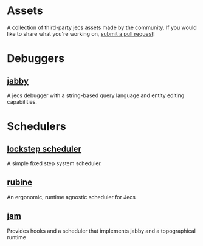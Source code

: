 # Assets
A collection of third-party jecs assets made by the community. If you would like to share what you're working on, [submit a pull request](https://github.com/Ukendio/jecs)!

# Debuggers
## [jabby](https://github.com/alicesaidhi/jabby)
A jecs debugger with a string-based query language and entity editing capabilities.

# Schedulers
## [lockstep scheduler](https://gist.github.com/1Axen/6d4f78b3454cf455e93794505588354b)
A simple fixed step system scheduler.

## [rubine](https://github.com/Mark-Marks/rubine)
An ergonomic, runtime agnostic scheduler for Jecs

## [jam](https://github.com/revvy02/Jam)
Provides hooks and a scheduler that implements jabby and a topographical runtime
